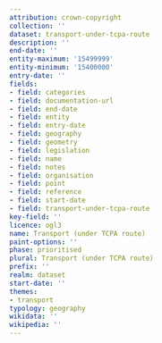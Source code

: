 ```yaml
---
attribution: crown-copyright
collection: ''
dataset: transport-under-tcpa-route
description: ''
end-date: ''
entity-maximum: '15499999'
entity-minimum: '15400000'
entry-date: ''
fields:
- field: categories
- field: documentation-url
- field: end-date
- field: entity
- field: entry-date
- field: geography
- field: geometry
- field: legislation
- field: name
- field: notes
- field: organisation
- field: point
- field: reference
- field: start-date
- field: transport-under-tcpa-route
key-field: ''
licence: ogl3
name: Transport (under TCPA route)
paint-options: ''
phase: prioritised
plural: Transport (under TCPA route)
prefix: ''
realm: dataset
start-date: ''
themes:
- transport
typology: geography
wikidata: ''
wikipedia: ''
---
```

